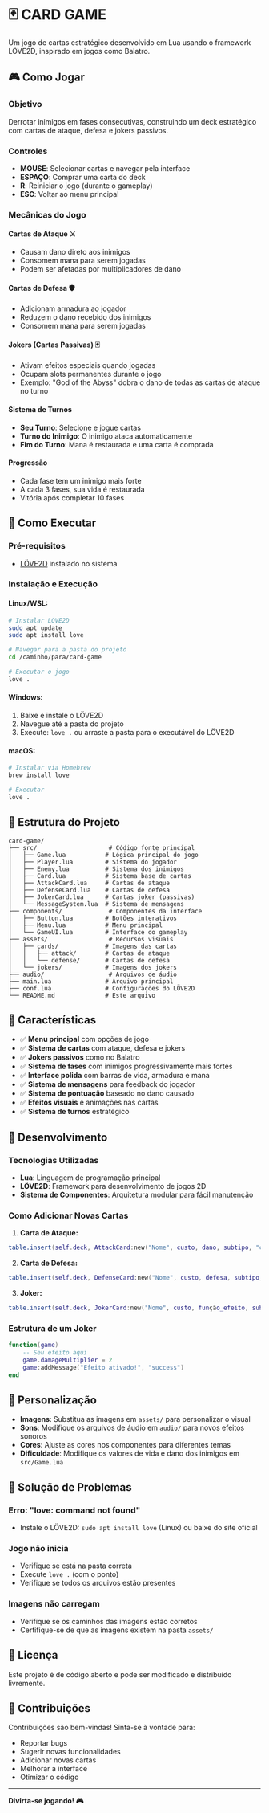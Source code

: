 # 🃏 CARD GAME

Um jogo de cartas estratégico desenvolvido em Lua usando o framework LÖVE2D, inspirado em jogos como Balatro.

## 🎮 Como Jogar

### **Objetivo**
Derrotar inimigos em fases consecutivas, construindo um deck estratégico com cartas de ataque, defesa e jokers passivos.

### **Controles**
- **MOUSE**: Selecionar cartas e navegar pela interface
- **ESPAÇO**: Comprar uma carta do deck
- **R**: Reiniciar o jogo (durante o gameplay)
- **ESC**: Voltar ao menu principal

### **Mecânicas do Jogo**

#### **Cartas de Ataque** ⚔️
- Causam dano direto aos inimigos
- Consomem mana para serem jogadas
- Podem ser afetadas por multiplicadores de dano

#### **Cartas de Defesa** 🛡️
- Adicionam armadura ao jogador
- Reduzem o dano recebido dos inimigos
- Consomem mana para serem jogadas

#### **Jokers (Cartas Passivas)** 🃏
- Ativam efeitos especiais quando jogadas
- Ocupam slots permanentes durante o jogo
- Exemplo: "God of the Abyss" dobra o dano de todas as cartas de ataque no turno

#### **Sistema de Turnos**
- **Seu Turno**: Selecione e jogue cartas
- **Turno do Inimigo**: O inimigo ataca automaticamente
- **Fim do Turno**: Mana é restaurada e uma carta é comprada

#### **Progressão**
- Cada fase tem um inimigo mais forte
- A cada 3 fases, sua vida é restaurada
- Vitória após completar 10 fases

## 🚀 Como Executar

### **Pré-requisitos**
- [LÖVE2D](https://love2d.org/) instalado no sistema

### **Instalação e Execução**

#### **Linux/WSL:**
```bash
# Instalar LÖVE2D
sudo apt update
sudo apt install love

# Navegar para a pasta do projeto
cd /caminho/para/card-game

# Executar o jogo
love .
```

#### **Windows:**
1. Baixe e instale o LÖVE2D
2. Navegue até a pasta do projeto
3. Execute: `love .` ou arraste a pasta para o executável do LÖVE2D

#### **macOS:**
```bash
# Instalar via Homebrew
brew install love

# Executar
love .
```

## 📁 Estrutura do Projeto

```
card-game/
├── src/                    # Código fonte principal
│   ├── Game.lua           # Lógica principal do jogo
│   ├── Player.lua         # Sistema do jogador
│   ├── Enemy.lua          # Sistema dos inimigos
│   ├── Card.lua           # Sistema base de cartas
│   ├── AttackCard.lua     # Cartas de ataque
│   ├── DefenseCard.lua    # Cartas de defesa
│   ├── JokerCard.lua      # Cartas joker (passivas)
│   └── MessageSystem.lua  # Sistema de mensagens
├── components/             # Componentes da interface
│   ├── Button.lua         # Botões interativos
│   ├── Menu.lua           # Menu principal
│   └── GameUI.lua         # Interface do gameplay
├── assets/                 # Recursos visuais
│   ├── cards/             # Imagens das cartas
│   │   ├── attack/        # Cartas de ataque
│   │   └── defense/       # Cartas de defesa
│   └── jokers/            # Imagens dos jokers
├── audio/                  # Arquivos de áudio
├── main.lua               # Arquivo principal
├── conf.lua               # Configurações do LÖVE2D
└── README.md              # Este arquivo
```

## 🎯 Características

- ✅ **Menu principal** com opções de jogo
- ✅ **Sistema de cartas** com ataque, defesa e jokers
- ✅ **Jokers passivos** como no Balatro
- ✅ **Sistema de fases** com inimigos progressivamente mais fortes
- ✅ **Interface polida** com barras de vida, armadura e mana
- ✅ **Sistema de mensagens** para feedback do jogador
- ✅ **Sistema de pontuação** baseado no dano causado
- ✅ **Efeitos visuais** e animações nas cartas
- ✅ **Sistema de turnos** estratégico

## 🔧 Desenvolvimento

### **Tecnologias Utilizadas**
- **Lua**: Linguagem de programação principal
- **LÖVE2D**: Framework para desenvolvimento de jogos 2D
- **Sistema de Componentes**: Arquitetura modular para fácil manutenção

### **Como Adicionar Novas Cartas**

1. **Carta de Ataque:**
```lua
table.insert(self.deck, AttackCard:new("Nome", custo, dano, subtipo, "caminho/imagem.png"))
```

2. **Carta de Defesa:**
```lua
table.insert(self.deck, DefenseCard:new("Nome", custo, defesa, subtipo, "caminho/imagem.png"))
```

3. **Joker:**
```lua
table.insert(self.deck, JokerCard:new("Nome", custo, função_efeito, subtipo, "caminho/imagem.png"))
```

### **Estrutura de um Joker**
```lua
function(game)
    -- Seu efeito aqui
    game.damageMultiplier = 2
    game:addMessage("Efeito ativado!", "success")
end
```

## 🎨 Personalização

- **Imagens**: Substitua as imagens em `assets/` para personalizar o visual
- **Sons**: Modifique os arquivos de áudio em `audio/` para novos efeitos sonoros
- **Cores**: Ajuste as cores nos componentes para diferentes temas
- **Dificuldade**: Modifique os valores de vida e dano dos inimigos em `src/Game.lua`

## 🐛 Solução de Problemas

### **Erro: "love: command not found"**
- Instale o LÖVE2D: `sudo apt install love` (Linux) ou baixe do site oficial

### **Jogo não inicia**
- Verifique se está na pasta correta
- Execute `love .` (com o ponto)
- Verifique se todos os arquivos estão presentes

### **Imagens não carregam**
- Verifique se os caminhos das imagens estão corretos
- Certifique-se de que as imagens existem na pasta `assets/`

## 📝 Licença

Este projeto é de código aberto e pode ser modificado e distribuído livremente.

## 🤝 Contribuições

Contribuições são bem-vindas! Sinta-se à vontade para:
- Reportar bugs
- Sugerir novas funcionalidades
- Adicionar novas cartas
- Melhorar a interface
- Otimizar o código

---

**Divirta-se jogando! 🎮**



